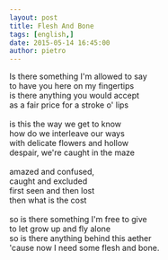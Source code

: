 ```yaml
---
layout: post
title: Flesh And Bone
tags: [english,]
date: 2015-05-14 16:45:00
author: pietro
---
```

Is there something I'm allowed to say<br/>to have you here on my fingertips<br/>is there anything you would accept<br/>as a fair price for a stroke o' lips<br/><br/>is this the way we get to know<br/>how do we interleave our ways<br/>with delicate flowers and hollow<br/>despair, we're caught in the maze<br/><br/>amazed and confused,<br/>caught and excluded<br/>first seen and then lost<br/>then what is the cost<br/><br/>so is there something I'm free to give<br/>to let grow up and fly alone<br/>so is there anything behind this aether<br/>'cause now I need some flesh and bone.
